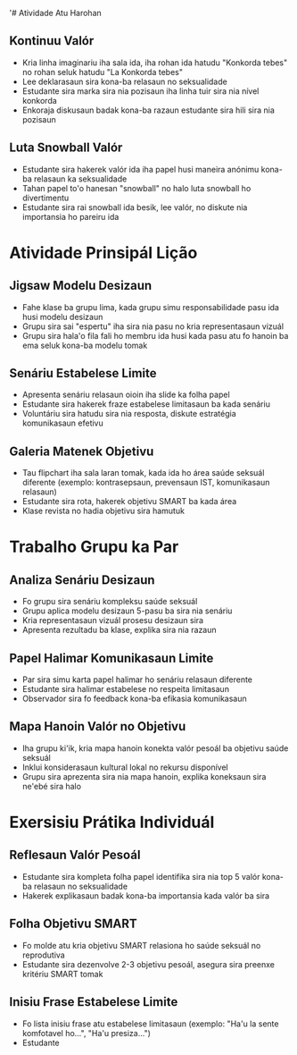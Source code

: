 '# Atividade Atu Harohan

## Kontinuu Valór
- Kria linha imaginariu iha sala ida, iha rohan ida hatudu "Konkorda tebes" no rohan seluk hatudu "La Konkorda tebes"
- Lee deklarasaun sira kona-ba relasaun no seksualidade
- Estudante sira marka sira nia pozisaun iha linha tuir sira nia nível konkorda
- Enkoraja diskusaun badak kona-ba razaun estudante sira hili sira nia pozisaun

## Luta Snowball Valór
- Estudante sira hakerek valór ida iha papel husi maneira anónimu kona-ba relasaun ka seksualidade
- Tahan papel to'o hanesan "snowball" no halo luta snowball ho divertimentu
- Estudante sira rai snowball ida besik, lee valór, no diskute nia importansia ho pareiru ida

# Atividade Prinsipál Lição

## Jigsaw Modelu Desizaun
- Fahe klase ba grupu lima, kada grupu simu responsabilidade pasu ida husi modelu desizaun
- Grupu sira sai "espertu" iha sira nia pasu no kria representasaun vizuál
- Grupu sira hala'o fila fali ho membru ida husi kada pasu atu fo hanoin ba ema seluk kona-ba modelu tomak

## Senáriu Estabelese Limite
- Apresenta senáriu relasaun oioin iha slide ka folha papel
- Estudante sira hakerek fraze estabelese limitasaun ba kada senáriu
- Voluntáriu sira hatudu sira nia resposta, diskute estratégia komunikasaun efetivu

## Galeria Matenek Objetivu
- Tau flipchart iha sala laran tomak, kada ida ho área saúde seksuál diferente (exemplo: kontrasepsaun, prevensaun IST, komunikasaun relasaun)
- Estudante sira rota, hakerek objetivu SMART ba kada área
- Klase revista no hadia objetivu sira hamutuk

# Trabalho Grupu ka Par

## Analiza Senáriu Desizaun
- Fo grupu sira senáriu kompleksu saúde seksuál
- Grupu aplica modelu desizaun 5-pasu ba sira nia senáriu
- Kria representasaun vizuál prosesu desizaun sira
- Apresenta rezultadu ba klase, explika sira nia razaun

## Papel Halimar Komunikasaun Limite
- Par sira simu karta papel halimar ho senáriu relasaun diferente
- Estudante sira halimar estabelese no respeita limitasaun
- Observador sira fo feedback kona-ba efikasia komunikasaun

## Mapa Hanoin Valór no Objetivu
- Iha grupu ki'ik, kria mapa hanoin konekta valór pesoál ba objetivu saúde seksuál
- Inklui konsiderasaun kultural lokal no rekursu disponível
- Grupu sira aprezenta sira nia mapa hanoin, explika koneksaun sira ne'ebé sira halo

# Exersisiu Prátika Individuál

## Reflesaun Valór Pesoál
- Estudante sira kompleta folha papel identifika sira nia top 5 valór kona-ba relasaun no seksualidade
- Hakerek explikasaun badak kona-ba importansia kada valór ba sira

## Folha Objetivu SMART
- Fo molde atu kria objetivu SMART relasiona ho saúde seksuál no reprodutiva
- Estudante sira dezenvolve 2-3 objetivu pesoál, asegura sira preenxe kritériu SMART tomak

## Inisiu Frase Estabelese Limite
- Fo lista inisiu frase atu estabelese limitasaun (exemplo: "Ha'u la sente komfotavel ho...", "Ha'u presiza...")
- Estudante